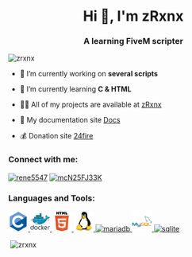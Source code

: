 <h1 align="center">Hi 👋, I'm zRxnx</h1>
<h3 align="center">A learning FiveM scripter</h3>

<p align="left"> <img src="https://komarev.com/ghpvc/?username=zrxnx&label=Profile%20views&color=0e75b6&style=flat" alt="zrxnx" /> </p>

- 🔭 I’m currently working on **several scripts**

- 🌱 I’m currently learning **C & HTML**

- 👨‍💻 All of my projects are available at [zRxnx](https://github.com/zRxnx)

- 📝 My documentation site [Docs](https://docs.zrxnx.at)

- 💰 Donation site [24fire](https://24fi.re/d/ILGqd9ho)

<h3 align="left">Connect with me:</h3>
<p align="left">
<a href="https://www.youtube.com/channel/UC8yEqnY-fIID6QG0hVnxHXg" target="blank"><img align="center" src="https://raw.githubusercontent.com/rahuldkjain/github-profile-readme-generator/master/src/images/icons/Social/youtube.svg" alt="rene5547" height="30" width="40" /></a>
<a href="https://discord.gg/mcN25FJ33K" target="blank"><img align="center" src="https://raw.githubusercontent.com/rahuldkjain/github-profile-readme-generator/master/src/images/icons/Social/discord.svg" alt="mcN25FJ33K" height="30" width="40" /></a>
</p>

<h3 align="left">Languages and Tools:</h3>
<p align="left"> <a href="https://www.cprogramming.com/" target="_blank" rel="noreferrer"> <img src="https://raw.githubusercontent.com/devicons/devicon/master/icons/c/c-original.svg" alt="c" width="40" height="40"/> </a> <a href="https://www.docker.com/" target="_blank" rel="noreferrer"> <img src="https://raw.githubusercontent.com/devicons/devicon/master/icons/docker/docker-original-wordmark.svg" alt="docker" width="40" height="40"/> </a> <a href="https://www.w3.org/html/" target="_blank" rel="noreferrer"> <img src="https://raw.githubusercontent.com/devicons/devicon/master/icons/html5/html5-original-wordmark.svg" alt="html5" width="40" height="40"/> </a> <a href="https://www.linux.org/" target="_blank" rel="noreferrer"> <img src="https://raw.githubusercontent.com/devicons/devicon/master/icons/linux/linux-original.svg" alt="linux" width="40" height="40"/> </a> <a href="https://mariadb.org/" target="_blank" rel="noreferrer"> <img src="https://www.vectorlogo.zone/logos/mariadb/mariadb-icon.svg" alt="mariadb" width="40" height="40"/> </a> <a href="https://www.mysql.com/" target="_blank" rel="noreferrer"> <img src="https://raw.githubusercontent.com/devicons/devicon/master/icons/mysql/mysql-original-wordmark.svg" alt="mysql" width="40" height="40"/> </a> <a href="https://www.sqlite.org/" target="_blank" rel="noreferrer"> <img src="https://www.vectorlogo.zone/logos/sqlite/sqlite-icon.svg" alt="sqlite" width="40" height="40"/> </a> </p>

<p>&nbsp;<img align="center" src="https://github-readme-stats.vercel.app/api?username=zrxnx&show_icons=true&locale=en" alt="zrxnx" /></p>
